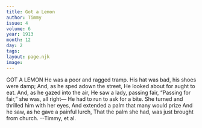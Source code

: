 ```yaml
---
title: Got a Lemon
author: Timmy
issue: 4
volume: 6
year: 1913
month: 12
day: 2
tags:
layout: page.njk
image:
---
```

GOT A LEMON    He was a poor and ragged tramp. His hat was bad, his shoes were damp; And, as he sped adown the street, He looked about for aught to eat. And, as he gazed into the air, He saw a lady, passing fair, “Passing for fair,” she was, all right— He had to run to ask for a bite. She turned and thrilled him with her eyes, And extended a palm that many would prize    And he saw, as he gave a painful lurch,    That the palm she had, was just brought from church. --Timmy, et al.




